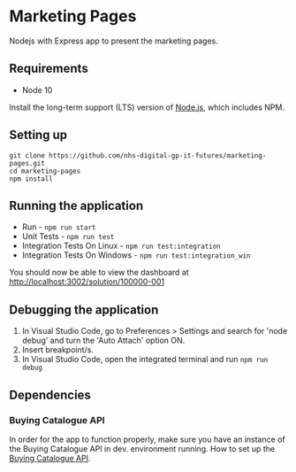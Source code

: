 

# Marketing Pages

  

Nodejs with Express app to present the marketing pages.

  

## Requirements
- Node 10

Install the long-term support (LTS) version of <a href="https://nodejs.org/en/">Node.js</a>, which includes NPM.

  

## Setting up
```
git clone https://github.com/nhs-digital-gp-it-futures/marketing-pages.git
cd marketing-pages
npm install
```
## Running the application
- Run - `npm run start`
- Unit Tests - `npm run test`
- Integration Tests On Linux - `npm run test:integration`
- Integration Tests On Windows - `npm run test:integration_win`


You should now be able to view the dashboard at [http://localhost:3002/solution/100000-001](http://localhost:3002/solution/100000-001)

## Debugging the application

 1. In Visual Studio Code, go to Preferences > Settings and search for 'node debug' and turn the 'Auto Attach' option ON.
 2. Insert breakpoint/s.
 3. In Visual Studio Code, open the integrated terminal and run `npm run debug`

## Dependencies
### Buying Catalogue API
In order for the app to function properly, make sure you have an instance of the Buying Catalogue API in dev. environment running. How to set up the [Buying Catalogue API](https://github.com/nhs-digital-gp-it-futures/BuyingCatalogueService/blob/master/README.md "Buying Catalogue API setup").
